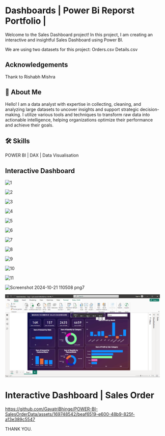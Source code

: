 
# Dashboards | Power Bi Reporst Portfolio |

Welcome to the Sales Dashboard project! In this project, I am creating an interactive and insightful Sales Dashboard using Power BI.

We are using two datasets for this project:
Orders.csv
Details.csv



## Acknowledgements
Thank to Rishabh Mishra

## 🚀 About Me
Hello! I am a data analyst with expertise in collecting, cleaning, and analyzing large datasets to uncover insights and support strategic decision-making. I utilize various tools and techniques to transform raw data into actionable intelligence, helping organizations optimize their performance and achieve their goals.


## 🛠 Skills
POWER BI | DAX | Data Visualisation

## Interactive Dashboard
![1](https://github.com/user-attachments/assets/51d9d3b8-c81e-4b9f-be64-6752dcd8023b)

![2](https://github.com/user-attachments/assets/096ece98-d7c1-4788-a073-1249851c307c)

![3](https://github.com/user-attachments/assets/a33d023b-a3a1-41e7-997e-731cf8878fdc)

![4](https://github.com/user-attachments/assets/38328a7d-4af7-4f50-a0ca-5d0c0990d873)

![5](https://github.com/user-attachments/assets/0afa913e-866a-4274-9176-d81b54888793)

![6](https://github.com/user-attachments/assets/0f03e8cd-e1fc-4588-9ff4-ee865a56e9e7)

![7](https://github.com/user-attachments/assets/183e0075-b3d7-4c46-bde7-7920bfdf28a9)

![8](https://github.com/user-attachments/assets/14b880ed-4e4f-49ab-a6bd-0074918382a8)

![9](https://github.com/user-attachments/assets/4f0d9831-1b45-4305-8917-a0f9b3973685)

![10](https://github.com/user-attachments/assets/b74294e1-a327-4a35-aebe-ea423dc775e2)

![11](https://github.com/user-attachments/assets/55ee20f2-db51-4a9c-883d-16e923581b9f)

![Screenshot 2024-10-21 110508 png7](https://github.com/user-attachments/assets/9a618edc-8a1c-4abe-8f11-43f948bb08c5)



![App Screenshot](https://github.com/GayatriBhinge/POWER-BI-SalesOrderData/blob/main/Dashboard.PNG)

# Interactive Dashboard | Sales Order
https://github.com/GayatriBhinge/POWER-BI-SalesOrderData/assets/169748542/beaf6519-e600-48b9-825f-a13e389c5547


THANK YOU.

